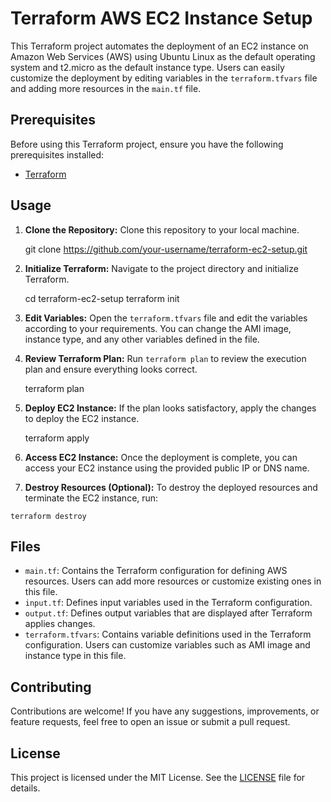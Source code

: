 
Terraform AWS EC2 Instance Setup
================================

This Terraform project automates the deployment of an EC2 instance on Amazon Web Services (AWS) using Ubuntu Linux as the default operating system and t2.micro as the default instance type. Users can easily customize the deployment by editing variables in the `terraform.tfvars` file and adding more resources in the `main.tf` file.

Prerequisites
-------------

Before using this Terraform project, ensure you have the following prerequisites installed:

*   [Terraform](https://www.terraform.io/downloads.html)

Usage
-----

1.  **Clone the Repository:** Clone this repository to your local machine.

    git clone https://github.com/your-username/terraform-ec2-setup.git

3.  **Initialize Terraform:** Navigate to the project directory and initialize Terraform.

    cd terraform-ec2-setup
    terraform init

5.  **Edit Variables:** Open the `terraform.tfvars` file and edit the variables according to your requirements. You can change the AMI image, instance type, and any other variables defined in the file.
6.  **Review Terraform Plan:** Run `terraform plan` to review the execution plan and ensure everything looks correct.

    terraform plan

8.  **Deploy EC2 Instance:** If the plan looks satisfactory, apply the changes to deploy the EC2 instance.

    terraform apply

10.  **Access EC2 Instance:** Once the deployment is complete, you can access your EC2 instance using the provided public IP or DNS name.
11.  **Destroy Resources (Optional):** To destroy the deployed resources and terminate the EC2 instance, run:

    terraform destroy

Files
-----

*   `main.tf`: Contains the Terraform configuration for defining AWS resources. Users can add more resources or customize existing ones in this file.
*   `input.tf`: Defines input variables used in the Terraform configuration.
*   `output.tf`: Defines output variables that are displayed after Terraform applies changes.
*   `terraform.tfvars`: Contains variable definitions used in the Terraform configuration. Users can customize variables such as AMI image and instance type in this file.

Contributing
------------

Contributions are welcome! If you have any suggestions, improvements, or feature requests, feel free to open an issue or submit a pull request.

License
-------

This project is licensed under the MIT License. See the [LICENSE](LICENSE) file for details.